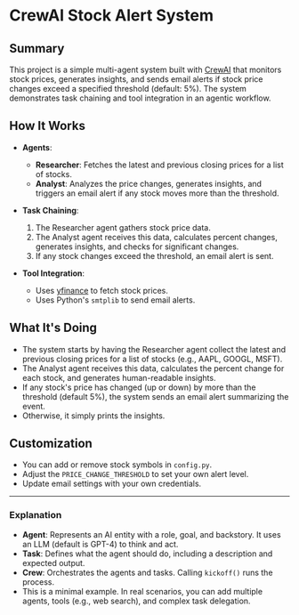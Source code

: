 # CrewAI Stock Alert System

## Summary

This project is a simple multi-agent system built with [CrewAI](https://github.com/joaomdmoura/crewAI) that monitors stock prices, generates insights, and sends email alerts if stock price changes exceed a specified threshold (default: 5%). The system demonstrates task chaining and tool integration in an agentic workflow.

## How It Works

- **Agents**:
  - **Researcher**: Fetches the latest and previous closing prices for a list of stocks.
  - **Analyst**: Analyzes the price changes, generates insights, and triggers an email alert if any stock moves more than the threshold.

- **Task Chaining**:
  1. The Researcher agent gathers stock price data.
  2. The Analyst agent receives this data, calculates percent changes, generates insights, and checks for significant changes.
  3. If any stock changes exceed the threshold, an email alert is sent.

- **Tool Integration**:
  - Uses [yfinance](https://pypi.org/project/yfinance/) to fetch stock prices.
  - Uses Python's `smtplib` to send email alerts.

## What It's Doing

- The system starts by having the Researcher agent collect the latest and previous closing prices for a list of stocks (e.g., AAPL, GOOGL, MSFT).
- The Analyst agent receives this data, calculates the percent change for each stock, and generates human-readable insights.
- If any stock's price has changed (up or down) by more than the threshold (default 5%), the system sends an email alert summarizing the event.
- Otherwise, it simply prints the insights.

## Customization

- You can add or remove stock symbols in `config.py`.
- Adjust the `PRICE_CHANGE_THRESHOLD` to set your own alert level.
- Update email settings with your own credentials.

---

### Explanation
- **Agent**: Represents an AI entity with a role, goal, and backstory. It uses an LLM (default is GPT-4) to think and act.
- **Task**: Defines what the agent should do, including a description and expected output.
- **Crew**: Orchestrates the agents and tasks. Calling `kickoff()` runs the process.
- This is a minimal example. In real scenarios, you can add multiple agents, tools (e.g., web search), and complex task delegation.

<br>
